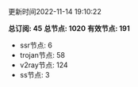 更新时间2022-11-14 19:10:22

**总订阅: 45**
**总节点: 1020**
**有效节点: 191**
- ssr节点: 6
- trojan节点: 58
- v2ray节点: 124
- ss节点: 3

